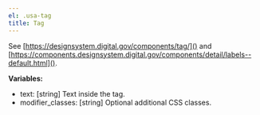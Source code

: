 ```yaml
---
el: .usa-tag
title: Tag
---
```

See [https://designsystem.digital.gov/components/tag/]() and
[https://components.designsystem.digital.gov/components/detail/labels--default.html]().

__Variables:__
* text: [string] Text inside the tag.
* modifier_classes: [string] Optional additional CSS classes.
